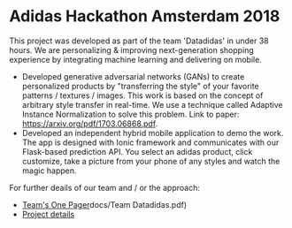 # Adidas Hackathon Amsterdam 2018
This project was developed as part of the team 'Datadidas' in under 38 hours. We are personalizing & improving next-generation shopping experience by integrating machine learning and delivering on mobile.
- Developed generative adversarial networks (GANs) to create personalized products by "transferring the style" of your favorite patterns / textures / images. This work is based on the concept of arbitrary style transfer in real-time. We use a technique called Adaptive Instance Normalization to solve this problem. Link to paper: https://arxiv.org/pdf/1703.06868.pdf.
- Developed an independent hybrid mobile application to demo the work. The app is designed with Ionic framework and communicates with our Flask-based prediction API. You select an adidas product, click customize, take a picture from your phone of any styles and watch the magic happen.

For further deails of our team and / or the approach:
- [Team's One Pager]([)docs/Team Datadidas.pdf)
- [Project details](docs/Ai.rty.pdf)

